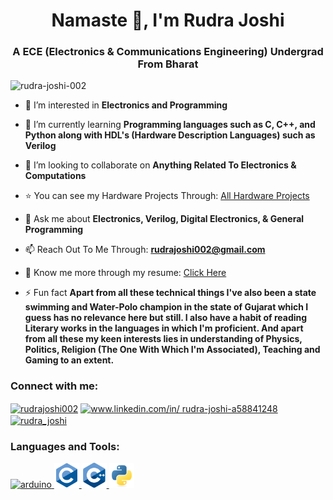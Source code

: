 <h1 align="center">Namaste 🙏, I'm Rudra Joshi</h1>
<h3 align="center">A ECE (Electronics & Communications Engineering) Undergrad From Bharat</h3>

<p align="left"> <img src="https://komarev.com/ghpvc/?username=rudra-joshi-002&label=Profile%20views&color=0e75b6&style=flat" alt="rudra-joshi-002" /> </p>

- 👀 I’m interested in **Electronics and Programming**

- 🌱 I’m currently learning **Programming languages such as C, C++, and Python along with HDL's (Hardware Description Languages) such as Verilog**

- 🤝 I’m looking to collaborate on **Anything Related To Electronics & Computations**

- ⭐ You can see my Hardware Projects Through: [All Hardware Projects](https://drive.google.com/drive/folders/1BocLFLrD-G_mDnM3_MketgfDV_QvVRNh?usp=drive_link)

- 💬 Ask me about **Electronics, Verilog, Digital Electronics, & General Programming**

- 📫 Reach Out To Me Through: **rudrajoshi002@gmail.com**

- 📄 Know me more through my resume: [Click Here]((https://drive.google.com/file/d/1yqpzf3u0dIUbjjsOIKqbpFOfCamMk6-L/view?usp=drive_link))

- ⚡ Fun fact **Apart from all these technical things I've also been a state swimming and Water-Polo champion in the state of Gujarat which I guess has no relevance here but still. I also have a habit of reading Literary works in the languages in which I'm proficient. And apart from all these my keen interests lies in understanding of Physics, Politics, Religion (The One With Which I'm Associated), Teaching and Gaming to an extent.**

<h3 align="left">Connect with me:</h3>
<p align="left">
<a href="https://twitter.com/rudrajoshi002" target="blank"><img align="center" src="https://raw.githubusercontent.com/rahuldkjain/github-profile-readme-generator/master/src/images/icons/Social/twitter.svg" alt="rudrajoshi002" height="30" width="40" /></a>
<a href="https://linkedin.com/in/www.linkedin.com/in/ rudra-joshi-a58841248" target="blank"><img align="center" src="https://raw.githubusercontent.com/rahuldkjain/github-profile-readme-generator/master/src/images/icons/Social/linked-in-alt.svg" alt="www.linkedin.com/in/ rudra-joshi-a58841248" height="30" width="40" /></a>
<a href="https://www.codechef.com/users/rudra_joshi" target="blank"><img align="center" src="https://cdn.jsdelivr.net/npm/simple-icons@3.1.0/icons/codechef.svg" alt="rudra_joshi" height="30" width="40" /></a>
</p>

<h3 align="left">Languages and Tools:</h3>
<p align="left"> <a href="https://www.arduino.cc/" target="_blank" rel="noreferrer"> <img src="https://cdn.worldvectorlogo.com/logos/arduino-1.svg" alt="arduino" width="40" height="40"/> </a> <a href="https://www.cprogramming.com/" target="_blank" rel="noreferrer"> <img src="https://raw.githubusercontent.com/devicons/devicon/master/icons/c/c-original.svg" alt="c" width="40" height="40"/> </a> <a href="https://www.w3schools.com/cpp/" target="_blank" rel="noreferrer"> <img src="https://raw.githubusercontent.com/devicons/devicon/master/icons/cplusplus/cplusplus-original.svg" alt="cplusplus" width="40" height="40"/> </a> <a href="https://www.python.org" target="_blank" rel="noreferrer"> <img src="https://raw.githubusercontent.com/devicons/devicon/master/icons/python/python-original.svg" alt="python" width="40" height="40"/> </a> </p>
